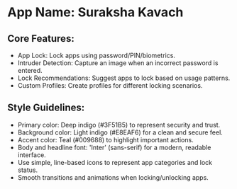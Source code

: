 # **App Name**: Suraksha Kavach

## Core Features:

- App Lock: Lock apps using password/PIN/biometrics.
- Intruder Detection: Capture an image when an incorrect password is entered.
- Lock Recommendations: Suggest apps to lock based on usage patterns.
- Custom Profiles: Create profiles for different locking scenarios.

## Style Guidelines:

- Primary color: Deep indigo (#3F51B5) to represent security and trust.
- Background color: Light indigo (#E8EAF6) for a clean and secure feel.
- Accent color: Teal (#009688) to highlight important actions.
- Body and headline font: 'Inter' (sans-serif) for a modern, readable interface.
- Use simple, line-based icons to represent app categories and lock status.
- Smooth transitions and animations when locking/unlocking apps.